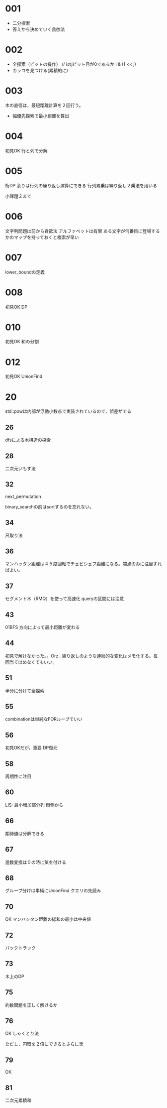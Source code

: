 # 001

- 二分探索
- 答えから決めていく貪欲法

# 002

- 全探索（ビットの操作）
// iのjビット目が0であるか
  i & (1 << j)
- カッコを見つける(累積的に)

# 003

木の直径は，最短距離計算を２回行う。
- 幅優先探索で最小距離を算出


# 004

初見OK
行と列で分解

# 005

桁DP
余りは行列の繰り返し演算にできる
行列累乗は繰り返し２乗法を用いる

小課題２まで

# 006

文字列問題は前から貪欲法
アルファベットは有限
ある文字が何番目に登場するかのマップを持っておくと検索が早い


# 007

lower_boundの定義

# 008

初見OK
DP

# 010

初見OK
和の分割

# 012

初見OK
UnionFind


# 20

std::powは内部が浮動小数点で実装されているので，誤差がでる

## 26

dfsによる木構造の探索

## 28

二次元いもす法

## 32

next_permutation

binary_searchの前はsortするのを忘れない。

## 34

尺取り法

## 36

マンハッタン距離は４５度回転でチェビシェフ距離になる。端点のみに注目すればよい。

## 37

セグメント木（RMQ）を使って高速化
queryの区間には注意


## 43

01BFS
方向によって最小距離が変わる

## 44 

初見で解けなかった。。Orz..
繰り返しのような連続的な変化はメモ化する。毎回当てはめなくてもいい。


## 51

半分に分けて全探索

## 55

combinationは単純なFORループでいい

## 56

初見OKだが，重要
DP復元


## 58 

周期性に注目

## 60

LIS: 最小増加部分列
両側から

## 66

期待値は分解できる


## 67

進数変換は０の時に気を付ける

## 68

グループ分けは単純にUnionFind
クエリの先読み


## 70 

OK
マンハッタン距離の総和の最小は中央値


## 72

バックトラック


## 73

木上のDP

## 75

約数問題を正しく解けるか

## 76

OK しゃくとり法

ただし，円環を２倍にできるとさらに楽

## 79

OK

## 81

二次元累積和 